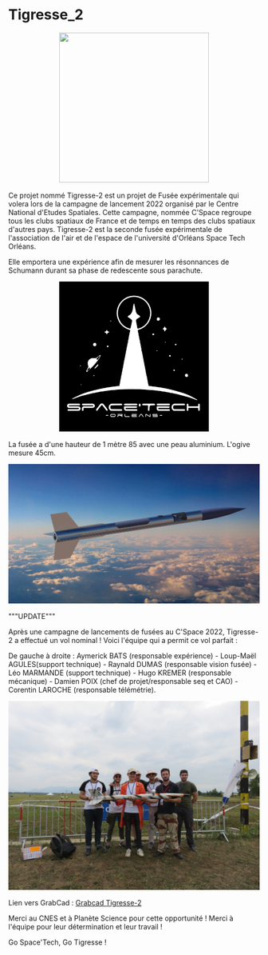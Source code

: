 # Tigresse_2

<p align="center">
  <img 
    width="300"
    height="300"
    src= "https://user-images.githubusercontent.com/91134895/166489776-2245a270-9077-4b85-b42e-8cfb9767e9eb.png"
  >
</p>

Ce projet nommé Tigresse-2 est un projet de Fusée expérimentale qui volera lors de la campagne de lancement 2022 organisé par le Centre National d'Etudes Spatiales. Cette campagne, nommée C'Space regroupe tous les clubs spatiaux de France et de temps en temps des clubs spatiaux d'autres pays. 
Tigresse-2 est la seconde fusée expérimentale de l'association de l'air et de l'espace de l'université d'Orléans Space Tech Orléans.

Elle emportera une expérience afin de mesurer les résonnances de Schumann durant sa phase de redescente sous parachute.

<p align="center">
  <img 
    width="300"
    height="300"
    src= "Logo Space'Tech-orleans.png"
  >
</p>
La fusée a d'une hauteur de 1 mètre 85 avec une peau aluminium. L'ogive mesure 45cm.
<p align="center">
  <img 
    src= "Tigresse-2_vue_artiste.png"
  >
</p>
"""UPDATE"""

Après une campagne de lancements de fusées au C'Space 2022, Tigresse-2 a effectué un vol nominal ! 
Voici l'équipe qui a permit ce vol parfait : 


De gauche à droite : Aymerick BATS (responsable expérience) - Loup-Maël AGULES(support technique) - Raynald DUMAS (responsable vision fusée) - Léo MARMANDE (support technique) - Hugo KREMER (responsable mécanique) - Damien POIX (chef de projet/responsable seq et CAO) - Corentin LAROCHE (responsable télémétrie).
</p>
<p align="center">
  <img 
    src= "IMG_3540.JPG"
  >
</p>


Lien vers GrabCad : <a href="https://grabcad.com/library/tigresse-2-1" target="_blank">Grabcad Tigresse-2</a>


Merci au CNES et à Planète Science pour cette opportunité ! 
Merci à l'équipe pour leur détermination et leur travail ! 

Go Space'Tech, Go Tigresse !
